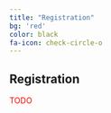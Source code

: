 ```yaml
---
title: "Registration"
bg: 'red'
color: black
fa-icon: check-circle-o
---
```


## Registration

<span style="color:red">TODO</span>